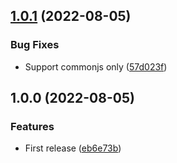 ## [1.0.1](https://github.com/unlight/semantic-release-workspace-dependency/compare/v1.0.0...v1.0.1) (2022-08-05)


### Bug Fixes

* Support commonjs only ([57d023f](https://github.com/unlight/semantic-release-workspace-dependency/commit/57d023f201b3d164e11559f993c3341f77d08a35))

## 1.0.0 (2022-08-05)


### Features

* First release ([eb6e73b](https://github.com/unlight/semantic-release-workspace-dependency/commit/eb6e73b578913b5db9da3f76233619d21bb7d394))
